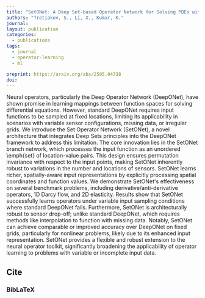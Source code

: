 ```yaml
---
title: "SetONet: A Deep Set-based Operator Network for Solving PDEs with permutation invariant variable input sampling"
authors: "Tretiakov, S., Li, X., Kumar, K."
journal: 
layout: publication
categories: 
  - publications
tags:
  - journal
  - operator-learning
  - ml

preprint: https://arxiv.org/abs/2505.04738
doi: 
---
```


Neural operators, particularly the Deep Operator Network (DeepONet), have shown promise in learning mappings between function spaces for solving differential equations. However, standard DeepONet requires input functions to be sampled at fixed locations, limiting its applicability in scenarios with variable sensor configurations, missing data, or irregular grids. We introduce the Set Operator Network (SetONet), a novel architecture that integrates Deep Sets principles into the DeepONet framework to address this limitation. The core innovation lies in the SetONet branch network, which processes the input function as an unordered \emph{set} of location-value pairs. This design ensures permutation invariance with respect to the input points, making SetONet inherently robust to variations in the number and locations of sensors. SetONet learns richer, spatially-aware input representations by explicitly processing spatial coordinates and function values. We demonstrate SetONet's effectiveness on several benchmark problems, including derivative/anti-derivative operators, 1D Darcy flow, and 2D elasticity. Results show that SetONet successfully learns operators under variable input sampling conditions where standard DeepONet fails. Furthermore, SetONet is architecturally robust to sensor drop-off; unlike standard DeepONet, which requires methods like interpolation to function with missing data. Notably, SetONet can achieve comparable or improved accuracy over DeepONet on fixed grids, particularly for nonlinear problems, likely due to its enhanced input representation. SetONet provides a flexible and robust extension to the neural operator toolkit, significantly broadening the applicability of operator learning to problems with variable or incomplete input data. 

## Cite


### BibLaTeX

```BibLaTeX
```